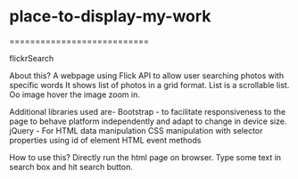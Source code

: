 # place-to-display-my-work
===========================

flickrSearch

About this?
A webpage using Flick API to allow user searching photos with specific words
It shows list of photos in a grid format. List is a scrollable list.
Oo image hover the image zoom in.

Additional libraries used are-
Bootstrap - to facilitate responsiveness to the page to behave platform independently and adapt to change in device size.
jQuery - For HTML data manipulation
         CSS manipulation with selector properties using id of element
         HTML event methods

How to use this?
Directly run the html page on browser.
Type some text in search box and hit search button.
